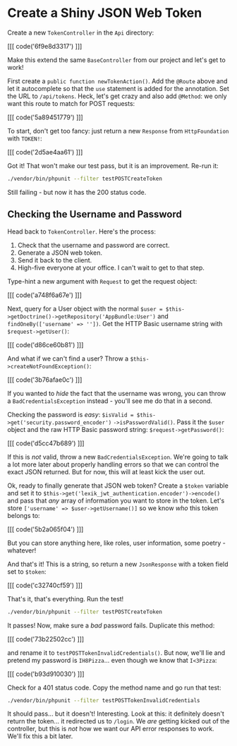 # Create a Shiny JSON Web Token

Create a new `TokenController` in the `Api` directory:

[[[ code('6f9e8d3317') ]]]

Make this extend the same `BaseController` from our project and let's get to work!

First create a `public function newTokenAction()`. Add the `@Route` above and let it
autocomplete so that the `use` statement is added for the annotation. Set the URL
to `/api/tokens`. Heck, let's get crazy and also add `@Method`: we only want this
route to match for POST requests:

[[[ code('5a89451779') ]]]

To start, don't get too fancy: just return a new `Response` from `HttpFoundation` with
`TOKEN!`:

[[[ code('2d5ae4aa61') ]]]

Got it! That won't make our test pass, but it is an improvement. Re-run it:

```bash
./vendor/bin/phpunit --filter testPOSTCreateToken
```

Still failing - but now it has the 200 status code.

## Checking the Username and Password

Head back to `TokenController`. Here's the process:

1. Check that the username and password are correct.
2. Generate a JSON web token.
3. Send it back to the client.
4. High-five everyone at your office. I can't wait to get to that step.

Type-hint a new argument with `Request` to get the request object:

[[[ code('a748f6a67e') ]]]

Next, query for a User object with the normal `$user = $this->getDoctrine()->getRepository('AppBundle:User')`
and `findOneBy(['username' => ''])`. Get the HTTP Basic username string with `$request->getUser()`:

[[[ code('d86ce60b81') ]]]

And what if we can't find a user? Throw a `$this->createNotFoundException()`:

[[[ code('3b76afae0c') ]]]

If you wanted to *hide* the fact that the username was wrong, you can throw
a `BadCredentialsException` instead - you'll see me do that in a second.

Checking the password is *easy*: `$isValid = $this->get('security.password_encoder')`
`->isPasswordValid()`. Pass it the `$user` object and the raw HTTP Basic password
string: `$request->getPassword()`:

[[[ code('d5cc47b689') ]]]

If this is *not* valid, throw a new `BadCredentialsException`. We're going to talk
a lot more later about properly handling errors so that we can control the exact
JSON returned. But for now, this will at least kick the user out.

Ok, ready to finally generate that JSON web token? Create a `$token` variable and
set it to `$this->get('lexik_jwt_authentication.encoder')->encode()` and pass that
*any* array of information you want to store in the token. Let's store
`['username' => $user->getUsername()]` so we know *who* this token belongs to:

[[[ code('5b2a065f04') ]]]

But you can store anything here, like roles, user information, some poetry - whatever!

And that's it! This is a string, so return a new `JsonResponse` with a token field
set to `$token`:

[[[ code('c32740cf59') ]]]

That's it, that's everything. Run the test!

```bash
./vendor/bin/phpunit --filter testPOSTCreateToken
```

It passes! Now, make sure a *bad* password fails. Duplicate this method:

[[[ code('73b22502cc') ]]]

and rename it to `testPOSTTokenInvalidCredentials()`. But now, we'll lie and pretend
my password is `IH8Pizza`... even though we know that `I<3Pizza`:

[[[ code('b93d910030') ]]]

Check for a 401 status code. Copy the method name and go run that test:

```bash
./vendor/bin/phpunit --filter testPOSTTokenInvalidCredentials
```

It should pass... but it doesn't! Interesting. Look at this: it definitely doesn't
return the token... it redirected us to `/login`. We *are* getting kicked out of
the controller, but this is *not* how we want our API error responses to work.
We'll fix this a bit later.
